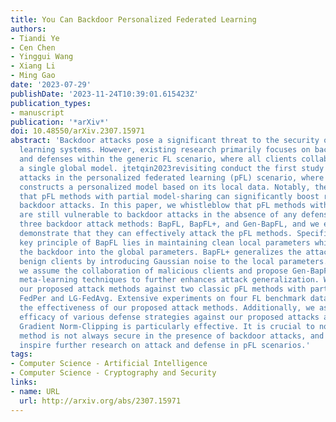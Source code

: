 ```yaml
---
title: You Can Backdoor Personalized Federated Learning
authors:
- Tiandi Ye
- Cen Chen
- Yinggui Wang
- Xiang Li
- Ming Gao
date: '2023-07-29'
publishDate: '2023-11-24T10:39:01.615423Z'
publication_types:
- manuscript
publication: '*arXiv*'
doi: 10.48550/arXiv.2307.15971
abstract: 'Backdoor attacks pose a significant threat to the security of federated
  learning systems. However, existing research primarily focuses on backdoor attacks
  and defenses within the generic FL scenario, where all clients collaborate to train
  a single global model. i̧tetqin2023revisiting conduct the first study of backdoor
  attacks in the personalized federated learning (pFL) scenario, where each client
  constructs a personalized model based on its local data. Notably, the study demonstrates
  that pFL methods with partial model-sharing can significantly boost robustness against
  backdoor attacks. In this paper, we whistleblow that pFL methods with partial model-sharing
  are still vulnerable to backdoor attacks in the absence of any defense. We propose
  three backdoor attack methods: BapFL, BapFL+, and Gen-BapFL, and we empirically
  demonstrate that they can effectively attack the pFL methods. Specifically, the
  key principle of BapFL lies in maintaining clean local parameters while implanting
  the backdoor into the global parameters. BapFL+ generalizes the attack success to
  benign clients by introducing Gaussian noise to the local parameters. Furthermore,
  we assume the collaboration of malicious clients and propose Gen-BapFL, which leverages
  meta-learning techniques to further enhances attack generalization. We evaluate
  our proposed attack methods against two classic pFL methods with partial model-sharing,
  FedPer and LG-FedAvg. Extensive experiments on four FL benchmark datasets demonstrate
  the effectiveness of our proposed attack methods. Additionally, we assess the defense
  efficacy of various defense strategies against our proposed attacks and find that
  Gradient Norm-Clipping is particularly effective. It is crucial to note that pFL
  method is not always secure in the presence of backdoor attacks, and we hope to
  inspire further research on attack and defense in pFL scenarios.'
tags:
- Computer Science - Artificial Intelligence
- Computer Science - Cryptography and Security
links:
- name: URL
  url: http://arxiv.org/abs/2307.15971
---
```

